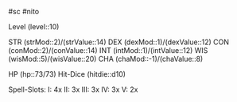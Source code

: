 #sc #nito 

Level (level::10)

STR (strMod::2)/(strValue::14)
DEX (dexMod::1)/(dexValue::12)
CON (conMod::2)/(conValue::14)
INT (intMod::1)/(intValue::12)
WIS (wisMod::5)/(wisValue::20)
CHA (chaMod::-1)/(chaValue::8)

 HP (hp::73/73)
 Hit-Dice (hitdie::d10)


Spell-Slots:
I: 4x
II: 3x
III: 3x
IV: 3x
V: 2x